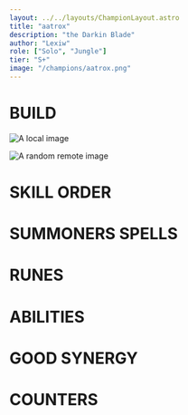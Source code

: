 ```yaml
---
layout: ../../layouts/ChampionLayout.astro
title: "aatrox"
description: "the Darkin Blade"
author: "Lexiw"
role: ["Solo", "Jungle"]
tier: "S+"
image: "/champions/aatrox.png"
---
```


# BUILD

![A local image](/public/ahri.png)

![A random remote image](https://picsum.photos/1024/768)

# SKILL ORDER

# SUMMONERS SPELLS

# RUNES

# ABILITIES

# GOOD SYNERGY

# COUNTERS
